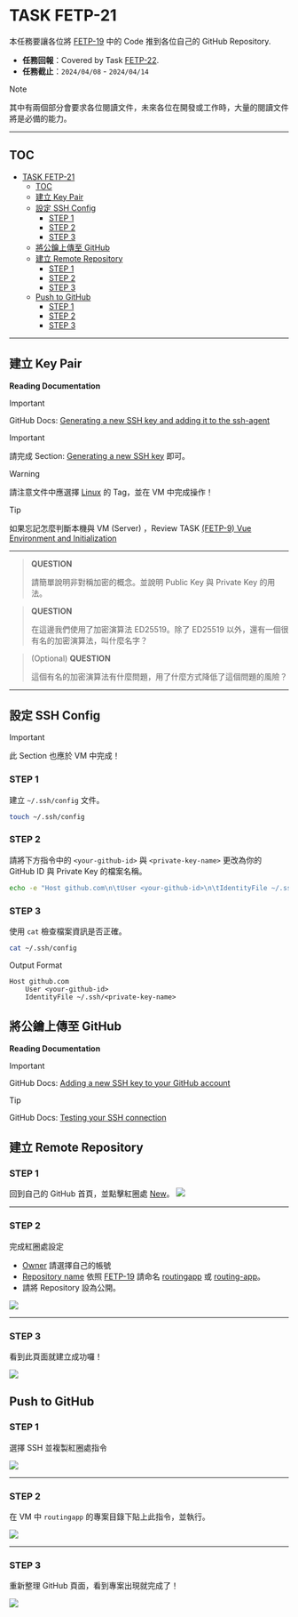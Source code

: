 # TASK FETP-21
本任務要讓各位將 [FETP-19](https://sdc-nycu.notion.site/Vue-Routing-Beginner-to-Advanced-3f8085ec15ca4ed18bb07674482d704a?pvs=4) 中的 Code 推到各位自己的 GitHub Repository.

- **任務回報**：Covered by Task [FETP-22](./fetp-22.md).
- **任務截止**：`2024/04/08` - `2024/04/14`

> [!NOTE]
>
> 其中有兩個部分會要求各位閱讀文件，未來各位在開發或工作時，大量的閱讀文件將是必備的能力。

---

## TOC
- [TASK FETP-21](#task-fetp-21)
  - [TOC](#toc)
  - [建立 Key Pair](#建立-key-pair)
  - [設定 SSH Config](#設定-ssh-config)
    - [STEP 1](#step-1)
    - [STEP 2](#step-2)
    - [STEP 3](#step-3)
  - [將公鑰上傳至 GitHub](#將公鑰上傳至-github)
  - [建立 Remote Repository](#建立-remote-repository)
    - [STEP 1](#step-1-1)
    - [STEP 2](#step-2-1)
    - [STEP 3](#step-3-1)
  - [Push to GitHub](#push-to-github)
    - [STEP 1](#step-1-2)
    - [STEP 2](#step-2-2)
    - [STEP 3](#step-3-2)

---

## 建立 Key Pair

**Reading Documentation**

> [!IMPORTANT]
> 
> GitHub Docs: [Generating a new SSH key and adding it to the ssh-agent](https://docs.github.com/en/authentication/connecting-to-github-with-ssh/generating-a-new-ssh-key-and-adding-it-to-the-ssh-agent)

> [!IMPORTANT]
> 
> 請完成 Section: <ins>Generating a new SSH key</ins> 即可。

> [!WARNING]
>
> 請注意文件中應選擇 <ins>Linux</ins> 的 Tag，並在 VM 中完成操作！

> [!TIP]
>
> 如果忘記怎麼判斷本機與 VM (Server) ，Review TASK [(FETP-9) Vue Environment and Initialization](https://www.notion.so/sdc-nycu/Vue-Environment-and-Initialization-f3494b38c2654c489689f97d8d373d2a?pvs=4)

<!-- ### 1. 使用 `ssh-keygen` 生成 Key Pair。

請將 `<_your-gethub-id_>` 換成你的 GitHub ID。
```sh
ssh-keygen -o -a 100 -t ed25519 -f ~/.ssh/<_your-gethub-id_>@github.com
``` -->

---

> **QUESTION**
>
> 請簡單說明非對稱加密的概念。並說明 Public Key 與 Private Key 的用法。

> **QUESTION**
>
> 在這邊我們使用了加密演算法 ED25519。除了 ED25519 以外，還有一個很有名的加密演算法，叫什麼名字？

> (Optional) **QUESTION**
>
> 這個有名的加密演算法有什麼問題，用了什麼方式降低了這個問題的風險？


<!-- <table>
    <tr>
        <td>QUESTIONS</td>
    </tr>
    <tr>
        <td>請簡單說明非對稱加密的概念</td>
    </td>
    <tr>
        <td>在這邊我們使用了加密演算法 ED25519。除了 ED25519 以外，還有一個很有名的加密演算法，叫什麼名字？</td>
    </td>
    <tr>
        <td>(Optional) 這個有名的加密演算法有什麼問題，用了什麼方式降低了這個問題的風險？</td>
    </td>
</table> -->

---

<!-- ### 2. 通通都按 `Enter`。

Sample Output:
```
Generating public/private ed25519 key pair.
Enter passphrase (empty for no passphrase):
Enter same passphrase again:
Your identification has been saved in /home/ansible/.ssh/kdotwei@github.com
Your public key has been saved in /home/ansible/.ssh/kdotwei@github.com.pub
...
```

---

### 3. 取得 Public Key 的內容
```sh
cat ~/.ssh/<_your-gethub-id_>@github.com.pub
```

Output Format:
```
ssh-ed25519 <random-code> <comment>
```

Sample Output:
```
ssh-ed25519 AAAAC3NzaC1lZDI1NTE5AAAAIOat8C5IfqN0Z2+44pcoE0nPrQahgh/C2prE6DbkqcXy ansible@vm-300
```

將 Output 完全複製起來。

> [!IMPORTANT]
> 全部的輸出都要複製起來！格式請參考 Output Format 輸出的所有內容。 -->


## 設定 SSH Config

> [!IMPORTANT]
>
> 此 Section 也應於 VM 中完成！

### STEP 1
建立 `~/.ssh/config` 文件。
```sh
touch ~/.ssh/config
```

### STEP 2
請將下方指令中的 `<your-github-id>` 與 `<private-key-name>` 更改為你的 GitHub ID 與 Private Key 的檔案名稱。

```sh
echo -e "Host github.com\n\tUser <your-github-id>\n\tIdentityFile ~/.ssh/<private-key-name>" >> ~/.ssh/config
```

### STEP 3
使用 `cat` 檢查檔案資訊是否正確。

```sh
cat ~/.ssh/config
```

Output Format
```
Host github.com
	User <your-github-id>
	IdentityFile ~/.ssh/<private-key-name>
```

## 將公鑰上傳至 GitHub

**Reading Documentation**

> [!IMPORTANT]
> GitHub Docs: [Adding a new SSH key to your GitHub account](https://docs.github.com/en/authentication/connecting-to-github-with-ssh/adding-a-new-ssh-key-to-your-github-account)

> [!TIP]
> 
> GitHub Docs: [Testing your SSH connection](https://docs.github.com/en/authentication/connecting-to-github-with-ssh/testing-your-ssh-connection)

<!-- ### 1. 點擊 <ins>Settings</ins>
![](https://i.imgur.com/RfEqyna.png)

---

### 2. 在左側目錄找到 <ins>SSH and GPG keys</ins>
![](https://i.imgur.com/YY8wRPH.png)

---

### 3. 點擊 <ins>New SSH key</ins>
![](https://i.imgur.com/gLwKxAK.png)

---

### 4. 完成圖片紅圈處
- <ins>Title</ins> 可以自由決定
- <ins>Key</ins> 貼入完整的 SSH key。

輸入完後，點擊 <ins>Add SSH key</ins>。
![](https://i.imgur.com/FOVcm20.png) -->

## 建立 Remote Repository

### STEP 1
回到自己的 GitHub 首頁，並點擊紅圈處 <ins>New</ins>。
![](https://i.imgur.com/oYTHqRh.png)

---

### STEP 2
完成紅圈處設定
- <ins>Owner</ins> 請選擇自己的帳號
- <ins>Repository name</ins> 依照 [FETP-19](https://sdc-nycu.notion.site/Vue-Routing-Beginner-to-Advanced-3f8085ec15ca4ed18bb07674482d704a?pvs=4) 請命名 <ins>routingapp</ins> 或 <ins>routing-app</ins>。
- 請將 Repository 設為公開。

![](https://i.imgur.com/sJ8OUPi.png)

---

### STEP 3
看到此頁面就建立成功囉！

![](https://i.imgur.com/056xCCa.png)

## Push to GitHub

### STEP 1
選擇 SSH 並複製紅圈處指令

![](https://i.imgur.com/B5BAKLU.png)

---

### STEP 2
在 VM 中 `routingapp` 的專案目錄下貼上此指令，並執行。

![](https://i.imgur.com/neLz7tL.png)

---

### STEP 3
重新整理 GitHub 頁面，看到專案出現就完成了！

![](https://i.imgur.com/hl9yy2Y.png)